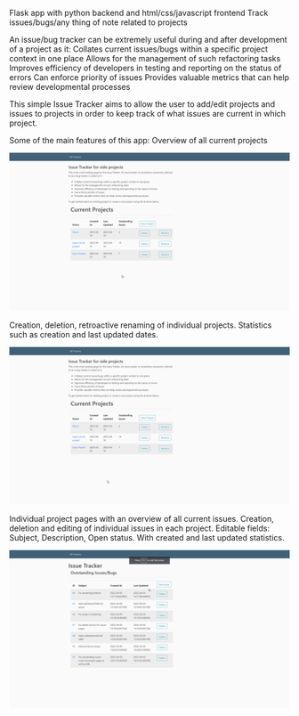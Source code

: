 Flask app with python backend and html/css/javascript frontend
Track issues/bugs/any thing of note related to projects

An issue/bug tracker can be extremely useful during and after development of a project as it:
Collates current issues/bugs within a specific project context in one place
Allows for the management of such refactoring tasks
Improves efficiency of developers in testing and reporting on the status of errors
Can enforce priority of issues
Provides valuable metrics that can help review developmental processes


This simple Issue Tracker aims to allow the user to add/edit projects and issues to projects in order to keep track of what issues are current in which project.

Some of the main features of this app:
Overview of all current projects

![](https://github.com/alraune-esk/issueTracker/blob/main/demoGIFs/overview.gif)


Creation, deletion, retroactive renaming of individual projects.
Statistics such as creation and last updated dates.

![](https://github.com/alraune-esk/issueTracker/blob/main/demoGIFs/projectoverview.gif)

Individual project pages with an overview of all current issues.
Creation, deletion and editing of individual issues in each project.
Editable fields: Subject, Description, Open status. With created and last updated statistics.

![](https://github.com/alraune-esk/issueTracker/blob/main/demoGIFs/deleteissue.gif)



